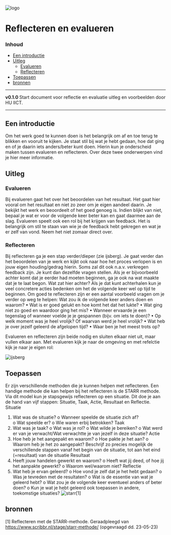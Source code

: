 ![logo](../Presenteren/img/presenting.jpg) [](logo-id)

# Reflecteren en evalueren[](title-id) <!-- omit in toc -->

### Inhoud[](toc-id) <!-- omit in toc -->

- [Een introductie](#een-introductie)
- [Uitleg](#uitleg)
  - [Evalueren](#evalueren)
  - [Reflecteren](#reflecteren)
- [Toepassen](#toepassen)
- [bronnen](#bronnen)

---

**v0.1.0 [](version-id)** Start document voor reflectie en evaluatie uitleg en voorbeelden door HU IICT[](author-id).

---

## Een introductie

Om het werk goed te kunnen doen is het belangrijk om af en toe terug te blikken en vooruit te kijken. Je staat stil bij wat je hebt gedaan, hoe dat ging en of je daarin iets anders/beter kunt doen. Hierin kun je onderscheid maken tussen evalueren en reflecteren. Over deze twee onderwerpen vind je hier meer informatie.

## Uitleg
### Evalueren
Bij evalueren gaat het over het beoordelen van het resultaat. Het gaat hier vooral om het resultaat en niet zo zeer om je eigen aandeel daarin. Je bekijkt het werk en beoordeelt of het goed genoeg is. Indien blijkt van niet, bepaal je wat er voor de volgende keer beter kan en gaat daarmee aan de slag.
Evalueren speelt ook een rol bij het krijgen van feedback. Het is belangrijk om stil te staan van wie je de feedback hebt gekregen en wat je er zelf van vond. Neem het niet zomaar direct over.


### Reflecteren
Bij reflecteren ga je een stap verder/dieper (zie ijsberg). Je gaat verder dan het beoordelen van je werk en kijkt ook naar hoe het proces verlopen is en jouw eigen houding/gedrag hierin. Soms zal dit ook n.a.v. verkregen feedback zijn. Je kunt dan dezelfde vragen stellen. Als je er bijvoorbeeld achter komt dat je eerder had moeten beginnen, ga je ook na wat maakte dat je te laat begon. Wat zat hier achter? Als je dat kunt achterhalen kun je veel concretere acties bedenken om het de volgende keer wel op tijd te beginnen.
Om goed te reflecteren zijn er een aantal voorbeeld vragen om je verder op weg te helpen:
Wat zou ik de volgende keer anders doen en waarom? 
•	Wat is er goed gelukt en hoe komt het dat het lukte? 
•	Wat ging niet zo goed en waardoor ging het mis? 
•	Wanneer ervaarde je een tegenslag of wanneer voelde je je gespannen (bijv. om iets te doen)? 
•	Op welk moment was je heel vrolijk? Of waarvan werd je heel vrolijk? 
•	Wat heb je over jezelf geleerd de afgelopen tijd? 
•	Waar ben je het meest trots op? 

Evalueren en reflecteren zijn beide nodig en sluiten elkaar niet uit, maar vullen elkaar aan. Met evalueren kijk je naar de omgeving en met refelctie kijk je naar je eigen rol:

![ijsberg](../Reflecteren%20en%20evalueren/img/ijsberg.png)

## Toepassen
Er zijn verschillende methoden die je kunnen helpen met reflecteren. Een handige methode die kan helpen bij het reflecteren is de STARR methode. Via dit model kun je stapsgewijs reflecteren op een situatie. Dit doe je aan de hand van vijf stappen: Situatie, Taak, Actie, Resultaat en Reflectie. 
Situatie 
1.	Wat was de situatie? 
o	Wanneer speelde de situatie zich af?  
o	Wat speelde er? 
o	Wie waren erbij betrokken? 
Taak 
2.	Wat was je taak? 
o	Wat was je rol? 
o	Wat wilde je bereiken? 
o	Wat werd er van je verwacht/Wat verwachtte je van jezelf in deze situatie? 
Actie 
3.	Hoe heb je het aangepakt en waarom? 
o	Hoe pakte je het aan? 
o	Waarom heb je het zo aangepakt? Beschrijf zo precies mogelijk de verschillende stappen vanaf het begin van de situatie, tot aan het eind (=resultaat) van de situatie 
Resultaat 
4.	Heeft jouw handelen gewerkt en waarom? 
o	Heeft wat jij deed, of hoe jij het aanpakte gewerkt? 
o	Waarom wel/waarom niet? 
Reflectie 
5.	Wat heb je ervan geleerd? 
o	Hoe vond je zelf dat je het hebt gedaan? 
o	Was je tevreden met de resultaten? 
o	Wat is de essentie van wat je geleerd hebt? 
o	Wat zou je de volgende keer eventueel anders of beter doen? 
o	Kun je wat je hebt geleerd ook toepassen in andere, toekomstige situaties? 
![starr](/vermogens/Reflecteren%20en%20evalueren/img/Starr.png)[1]
## bronnen
[1] Reflecteren met de STARR-methode. Geraadpleegd van https://www.scribbr.nl/stage/starr-methode/ (opgevraagd dd. 23-05-23) 
 

